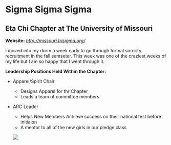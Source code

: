 # Sigma Sigma Sigma
## Eta Chi Chapter at The University of Missouri

**Website:** *http://missouri.trisigma.org/*

I moved into my dorm a week early to go through formal sorority recruitment in the fall semseter. This week was one of the craziest weeks of my life but I am so happy that I went through it.

**Leadership Positions Held Within the Chapter:**
+ Apparel/Spirit Chair
  - Designs Apparel for thr Chapter
  - Leads a team of committee members
+ ARC Leader
  - Helps New Members Achieve success on their national test before initiaion
  - A mentor to all of the new girls in our pledge class
  
  ![](https://upload.wikimedia.org/wikipedia/en/thumb/f/fd/Sigma_Sigma_Sigma_crest.png/230px-Sigma_Sigma_Sigma_crest.png)
